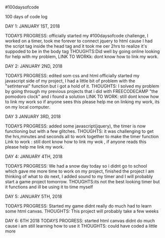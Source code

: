 #100daysofcode

100 days of code log

DAY 1: JANUARY 1ST, 2018

TODAYS PROGRESS: officially started my #100daysofcode challenge, I worked on a timer, took me forever to connect jquery to html cause I had the script tag inside the head tag and it took me oer 2hrs to realize it's suppoded to be in the body tag
THOUGHTS:Did well by going online looking for help with my problem,
LINK TO WORKk: dont know how to link my work.




DAY 2: JANUARY 2ND, 2018

TODAYS PROGRESS:  edited som css and html officially started my javascript side of my project, I had a little bit of problem with the "setInterval" function but i got a hold of it.
THOUGHTS: I solved my problem by going through my previous projects that i did with FREECODECAMP "the pomodoro clock" and i found a solution
LINK TO WORK: still dont know how to link my work so if anyone sees this please help me on linking my work, its on my local computer.


DAY 3 JANUARY 3RD, 2018

TODAYS PROGRESS: added some javascript(jquery), the timer is now functioning but with a few glitches. 
THOUGHTS: it was challenging to get the hrs,minutes and seconds all to work together to make the timer function
Link to work : still dont know how to link my wok , if anyone reads this please help me link my work.

DAY 4: JANUARY 4TH, 2018

TODAYS PROGRESS: We had a snow day today so i didnt go to school which gave me more time to work on my project, finished the project I am thinking of what to do next, I added sound to my timer and I will probably start a game project tomorrow. 
THOUGHTS:its not the best looking timer but it functions and ill be using it to time myself


DAY 5: JANUARY 5TH, 2018

TODAYS PROGRESS: Started my game didnt really do much had to learn some html canvas.
THOUGHTS: This project will probably take  a few weeks

DAY 6: 6TH 2018
TODAYS PROGRESS: started html canvas didnt do much cause i am still learning how to use it
THOUGHTS: could have coded a little more
